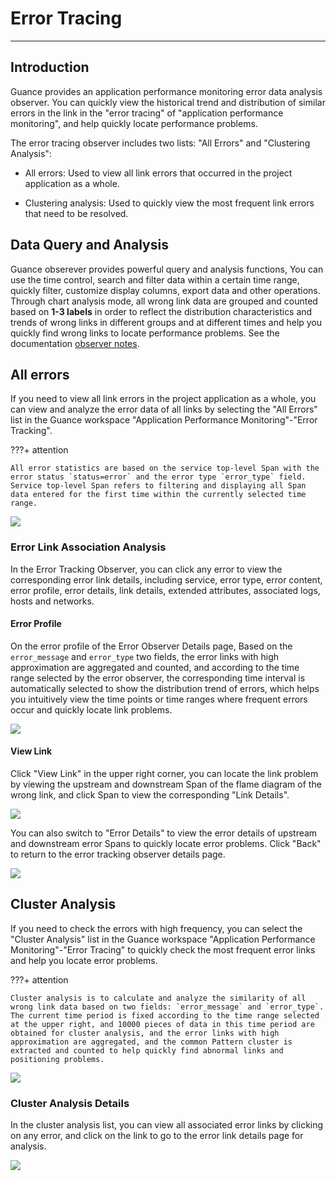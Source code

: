 # Error Tracing
---

## Introduction

Guance provides an application performance monitoring error data analysis observer. You can quickly view the historical trend and distribution of similar errors in the link in the "error tracing" of "application performance monitoring", and help quickly locate performance problems.

The error tracing observer includes two lists: "All Errors" and "Clustering Analysis":

- All errors: Used to view all link errors that occurred in the project application as a whole.

- Clustering analysis: Used to quickly view the most frequent link errors that need to be resolved.

## Data Query and Analysis

Guance obserever provides powerful query and analysis functions, You can use the time control, search and filter data within a certain time range, quickly filter, customize display columns, export data and other operations. Through chart analysis mode, all wrong link data are grouped and counted based on **1-3 labels** in order to reflect the distribution characteristics and trends of wrong links in different groups and at different times and help you quickly find wrong links to locate performance problems. See the documentation [observer notes](../getting-started/necessary-for-beginners/explorer-search.md).

## All errors

If you need to view all link errors in the project application as a whole, you can view and analyze the error data of all links by selecting the "All Errors" list in the Guance workspace "Application Performance Monitoring"-"Error Tracking".

???+ attention

    All error statistics are based on the service top-level Span with the error status `status=error` and the error type `error_type` field. Service top-level Span refers to filtering and displaying all Span data entered for the first time within the currently selected time range.

![](img/1.apm_error_12.png)

### Error Link Association Analysis

In the Error Tracking Observer, you can click any error to view the corresponding error link details, including service, error type, error content, error profile, error details, link details, extended attributes, associated logs, hosts and networks.

#### Error Profile

On the error profile of the Error Observer Details page, Based on the `error_message` and `error_type` two fields, the error links with high approximation are aggregated and counted, and according to the time range selected by the error observer, the corresponding time interval is automatically selected to show the distribution trend of errors, which helps you intuitively view the time points or time ranges where frequent errors occur and quickly locate link problems.

![](img/1.apm_error_11.1.png)



#### View Link

Click "View Link" in the upper right corner, you can locate the link problem by viewing the upstream and downstream Span of the flame diagram of the wrong link, and click Span to view the corresponding "Link Details".

![](img/1.apm_error_13.png)

You can also switch to "Error Details" to view the error details of upstream and downstream error Spans to quickly locate error problems. Click "Back" to return to the error tracking observer details page.

![](img/1.apm_error_14.png)

## Cluster Analysis

If you need to check the errors with high frequency, you can select the "Cluster Analysis" list in the Guance workspace "Application Performance Monitoring"-"Error Tracing" to quickly check the most frequent error links and help you locate error problems.

???+ attention

    Cluster analysis is to calculate and analyze the similarity of all wrong link data based on two fields: `error_message` and `error_type`. The current time period is fixed according to the time range selected at the upper right, and 10000 pieces of data in this time period are obtained for cluster analysis, and the error links with high approximation are aggregated, and the common Pattern cluster is extracted and counted to help quickly find abnormal links and positioning problems.

![](img/1.apm_error_10.0.png)



### Cluster Analysis Details

In the cluster analysis list, you can view all associated error links by clicking on any error, and click on the link to go to the error link details page for analysis.

![](img/1.apm_error_10.png)

